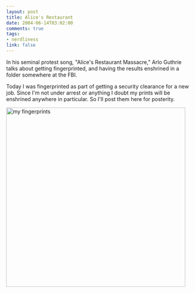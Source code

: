 ```yaml
--- 
layout: post
title: Alice's Restaurant
date: 2004-06-14T03:02:00
comments: true
tags:
- nerdliness
link: false
---
```

In his seminal protest song, "Alice's Restaurant Massacre," Arlo Guthrie talks about getting fingerprinted, and having the results enshrined in a folder somewhere at the FBI.

Today I was fingerprinted as part of getting a security clearance for a new job. Since I'm not under arrest or anything I doubt my prints will be enshrined anywhere in particular. So I'll post them here for posterity.

<img src="https://zanshin.net/images/prints.jpg" width="480" title="my fingerprints">
